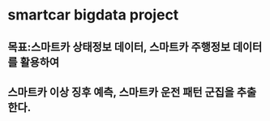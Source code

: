# smartcar bigdata project

## 목표:스마트카 상태정보 데이터, 스마트카 주행정보 데이터를 활용하여 
## 스마트카 이상 징후 예측, 스마트카 운전 패턴 군집을 추출한다. 





























